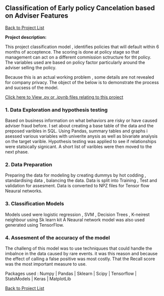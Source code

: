 
## Classification of Early policy Cancelation based on Adviser Features 

[Back to Project List](http://emilevdheyde.github.io/)

**Project description:** 

This project classification model , identifies policies that will default within 6 months of acceptence. 
The scoring is done at policy stage so that management can act on a different commission sctructure for tht policy.
The variables used are based on policy factor particularly around the adviser selling the policy.

Because this is an actual working problem , some details are not revealed for company privacy.
The object of the below is to demonstrate the process and sucsess of the model.

[Click here to View .py or .ipynb files relating to this project](http://github.com/EmileVdHeyde/My-Python-Projects/tree/master/1.Covid%20Data%20Web%20Scraping)

### 1. Data Exploration and hypothesis testing 

Based on business information on what behaviors are risky or have caused adviser fraud before. I set about creating a base table of the data and the preposed varibles in SQL.
Using Pandas, summary tables and graphs i asessed various variables with univerite anysis as well as bivariate analysis on the target varible.
Hypothesis testing was applied to see if relationships were statsically signicant. 
A short list of varibles were then moved to the next phase.

### 2. Data Preparation 

Preparing the data for modeling by creating dummys by hot codding , standardising data , balancing the data.
Data is split into Training , Test and validation for assesment. 
Data is converted to NPZ files for Tensor flow Neaural networks. 


### 3. Classification Models

Models used were logistic regression , SVM , Decision Trees ,  K-neirest neighbour using Sk learn kit 
A Neaural network model was also used generated using TensorFlow. 

### 4. Assesment of the accuracy of the model 

The challeng of this model was to use techniquues that could handle the imbalnce in the data caused by rare events.
it was this reason and because the effect of calling a false positive was most costly.
That the Recall score was the most important measure to use. 


Packages used :
Numpy | Pandas | Sklearn | Scipy | Tensorflow | StatsModels | Keras | MatplotLib

[Back to Project List](http://emilevdheyde.github.io/)
